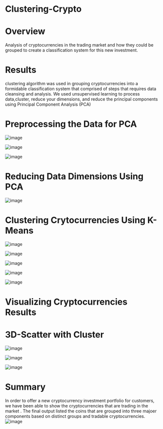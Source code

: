 # Clustering-Crypto
# Overview
   Analysis of cryptocurrencies in  the trading market and how they could be grouped to create a classification 
   system for this new investment.
   
# Results
  clustering algorithm was used in grouping cryptocurrencies into a formidable classification system that comprised of steps that
  requires data cleansing and analysis. We used unsupervised learning  to process data,cluster,  reduce your dimensions, 
  and reduce the principal components using Principal Component Analysis (PCA)
  
# Preprocessing the Data for PCA

![image](https://user-images.githubusercontent.com/70987568/139556231-fa132e83-b774-4689-b514-eb7bdda56d65.png)

![image](https://user-images.githubusercontent.com/70987568/139556240-16e44a68-3a47-44f9-875d-48e0c727d61a.png)

![image](https://user-images.githubusercontent.com/70987568/139556247-1cc88af3-47da-4581-8c74-e855b4c7ccfc.png)

# Reducing Data Dimensions Using PCA

![image](https://user-images.githubusercontent.com/70987568/139556267-25b91134-e0df-458d-9e14-c2f67c420438.png)

# Clustering Crytocurrencies Using K-Means

![image](https://user-images.githubusercontent.com/70987568/139556278-356b0d8b-70cc-4cdb-be62-d2f687797148.png)

![image](https://user-images.githubusercontent.com/70987568/139555564-4f3bab4d-0e42-4832-919a-3b37104e3507.png)

![image](https://user-images.githubusercontent.com/70987568/139555572-d1fa2e4c-5ec3-4553-af81-7720533d52bc.png)

![image](https://user-images.githubusercontent.com/70987568/139555682-182a62d3-79aa-4e81-b516-6ae607da4962.png)

![image](https://user-images.githubusercontent.com/70987568/139555578-7e4b0ac3-8d80-42f4-8c19-a884f6457b08.png)


# Visualizing Cryptocurrencies Results

# 3D-Scatter with Cluster
![image](https://user-images.githubusercontent.com/70987568/139560931-5e27ed54-0e5b-4242-8e4e-c2b9de42d6ef.png)

![image](https://user-images.githubusercontent.com/70987568/139555594-c675b0f7-2701-40ce-9870-a383abe634bb.png)

![image](https://user-images.githubusercontent.com/70987568/139556293-405b17b0-c11b-450a-9629-03cae045e291.png)


# Summary
  In order to offer  a new cryptocurrency investment portfolio for customers, we have been able to show 
  the cryptocurrencies that are trading in the market . The final output listed the coins that are grouped into 
  three majoer components based on  distinct groups and tradable cryptocurrencies.
  ![image](https://user-images.githubusercontent.com/70987568/139612080-e9a7e4bd-5cbc-4b5d-8d39-3fd08eee2283.png)

